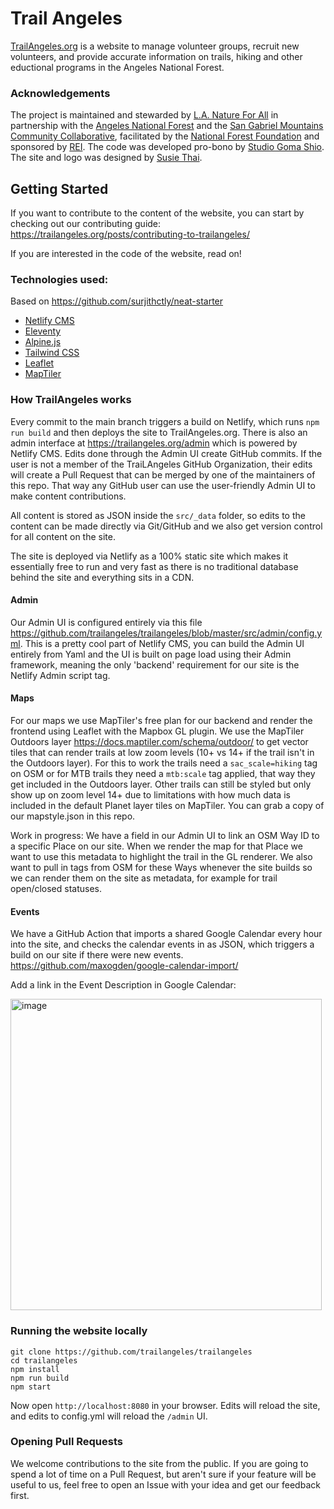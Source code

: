 # Trail Angeles

[TrailAngeles.org](https://trailangeles.org) is a website to manage volunteer groups, recruit new volunteers, and provide accurate information on trails, hiking and other eductional programs in the Angeles National Forest.

### Acknowledgements

The project is maintained and stewarded by [L.A. Nature For All](https://lanatureforall.org/) in partnership with the [Angeles National Forest](https://www.fs.usda.gov/main/angeles/home) and the [San Gabriel Mountains Community Collaborative](https://www.nationalforests.org/regional-programs/california-program/sangabrielmountains), facilitated by the [National Forest Foundation](https://www.nationalforests.org/) and sponsored by [REI](https://rei.com). The code was developed pro-bono by [Studio Goma Shio](https://gomashio.org/). The site and logo was designed by [Susie Thai](https://susiethai.com/).

## Getting Started

If you want to contribute to the content of the website, you can start by checking out our contributing guide: https://trailangeles.org/posts/contributing-to-trailangeles/

If you are interested in the code of the website, read on!

### Technologies used:

Based on https://github.com/surjithctly/neat-starter

- [Netlify CMS](https://www.netlifycms.org/)
- [Eleventy](https://www.11ty.dev/)
- [Alpine.js](https://github.com/alpinejs/alpine)
- [Tailwind CSS](https://tailwindcss.com/)
- [Leaflet](https://leafletjs.com/)
- [MapTiler](https://leafletjs.com/)

### How TrailAngeles works

Every commit to the main branch triggers a build on Netlify, which runs `npm run build` and then deploys the site to TrailAngeles.org. There is also an admin interface at https://trailangeles.org/admin which is powered by Netlify CMS. Edits done through the Admin UI create GitHub commits. If the user is not a member of the TraiLAngeles GitHub Organization, their edits will create a Pull Request that can be merged by one of the maintainers of this repo. That way any GitHub user can use the user-friendly Admin UI to make content contributions.

All content is stored as JSON inside the `src/_data` folder, so edits to the content can be made directly via Git/GitHub and we also get version control for all content on the site.

The site is deployed via Netlify as a 100% static site which makes it essentially free to run and very fast as there is no traditional database behind the site and everything sits in a CDN.

#### Admin

Our Admin UI is configured entirely via this file https://github.com/trailangeles/trailangeles/blob/master/src/admin/config.yml. This is a pretty cool part of Netlify CMS, you can build the Admin UI entirely from Yaml and the UI is built on page load using their Admin framework, meaning the only 'backend' requirement for our site is the Netlify Admin script tag.

#### Maps

For our maps we use MapTiler's free plan for our backend and render the frontend using Leaflet with the Mapbox GL plugin. We use the MapTiler Outdoors layer https://docs.maptiler.com/schema/outdoor/ to get vector tiles that can render trails at low zoom levels (10+ vs 14+ if the trail isn't in the Outdoors layer). For this to work the trails need a `sac_scale=hiking` tag on OSM or for MTB trails they need a `mtb:scale` tag applied, that way they get included in the Outdoors layer. Other trails can still be styled but only show up on zoom level 14+ due to limitations with how much data is included in the default Planet layer tiles on MapTiler. You can grab a copy of our mapstyle.json in this repo.

Work in progress: We have a field in our Admin UI to link an OSM Way ID to a specific Place on our site. When we render the map for that Place we want to use this metadata to highlight the trail in the GL renderer. We also want to pull in tags from OSM for these Ways whenever the site builds so we can render them on the site as metadata, for example for trail open/closed statuses.

#### Events

We have a GitHub Action that imports a shared Google Calendar every hour into the site, and checks the calendar events in as JSON, which triggers a build on our site if there were new events. https://github.com/maxogden/google-calendar-import/

Add a link in the Event Description in Google Calendar:

<img width="498" alt="image" src="https://user-images.githubusercontent.com/3673236/132067672-b5a3a804-cdaa-44c3-8e1a-ed1c0135f2ce.png">


### Running the website locally

```
git clone https://github.com/trailangeles/trailangeles
cd trailangeles
npm install
npm run build
npm start
```

Now open `http://localhost:8080` in your browser. Edits will reload the site, and edits to config.yml will reload the `/admin` UI.

### Opening Pull Requests

We welcome contributions to the site from the public. If you are going to spend a lot of time on a Pull Request, but aren't sure if your feature will be useful to us, feel free to open an Issue with your idea and get our feedback first. 
